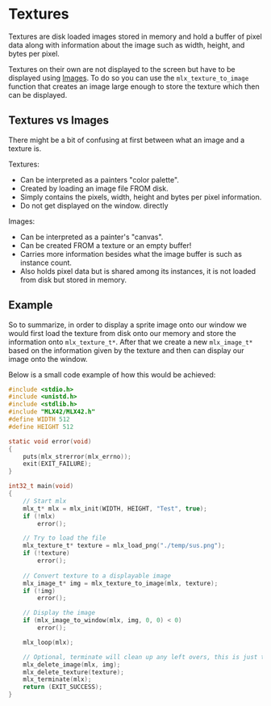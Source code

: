 <!----------------------------------------------------------------------------
Copyright @ 2021-2022 Codam Coding College. All rights reserved.
See copyright and license notice in the root project for more information.
----------------------------------------------------------------------------->

# Textures

Textures are disk loaded images stored in memory and hold a buffer of pixel data along with information 
about the image such as width, height, and bytes per pixel.

Textures on their own are not displayed to the screen but have to be displayed using [Images](./Images.md).
To do so you can use the `mlx_texture_to_image` function that creates an image large enough to store the 
texture which then can be displayed.

## Textures vs Images

There might be a bit of confusing at first between what an image and a texture is.

Textures:
* Can be interpreted as a painters "color palette".
* Created by loading an image file FROM disk.
* Simply contains the pixels, width, height and bytes per pixel information.
* Do not get displayed on the window. directly

Images:
* Can be interpreted as a painter's "canvas".
* Can be created FROM a texture or an empty buffer!
* Carries more information besides what the image buffer is such as instance count.
* Also holds pixel data but is shared among its instances, it is not loaded from disk but stored in memory.

## Example

So to summarize, in order to display a sprite image onto our window we would first load the texture from 
disk onto our memory and store the information onto `mlx_texture_t*`. After that we create a new `mlx_image_t*` 
based on the information given by the texture and then can display our image onto the window.

Below is a small code example of how this would be achieved:

```C
#include <stdio.h>
#include <unistd.h>
#include <stdlib.h>
#include "MLX42/MLX42.h"
#define WIDTH 512
#define HEIGHT 512

static void error(void)
{
	puts(mlx_strerror(mlx_errno));
	exit(EXIT_FAILURE);
}

int32_t	main(void)
{
	// Start mlx
	mlx_t* mlx = mlx_init(WIDTH, HEIGHT, "Test", true);
	if (!mlx)
        error();

	// Try to load the file
	mlx_texture_t* texture = mlx_load_png("./temp/sus.png");
	if (!texture)
        error();
	
	// Convert texture to a displayable image
	mlx_image_t* img = mlx_texture_to_image(mlx, texture);
	if (!img)
        error();

	// Display the image
	if (mlx_image_to_window(mlx, img, 0, 0) < 0)
        error();

	mlx_loop(mlx);

	// Optional, terminate will clean up any left overs, this is just to demonstrate.
	mlx_delete_image(mlx, img);
	mlx_delete_texture(texture);
	mlx_terminate(mlx);
	return (EXIT_SUCCESS);
}
```
